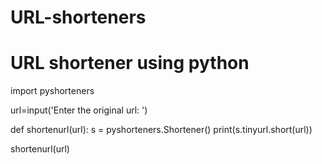 # URL-shorteners
# URL shortener using python
import pyshorteners

url=input('Enter the original url: ')


def shortenurl(url):
    s = pyshorteners.Shortener()
    print(s.tinyurl.short(url))


shortenurl(url)
